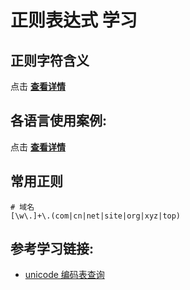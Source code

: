 # 正则表达式 学习

## 正则字符含义
点击 **[查看详情](./char.md)**

## 各语言使用案例:
点击 **[查看详情](./language_use.md)**

## 常用正则
```regex
# 域名
[\w\.]+\.(com|cn|net|site|org|xyz|top)
```

## 参考学习链接:
* [unicode 编码表查询](https://unicode-table.com)
